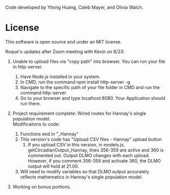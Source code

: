 Code developed by Yitong Huang, Caleb Mayer, and Olivia Walch. 

# License
This software is open source and under an MIT license.

Roque's updates
after Zoom meeting with Kevin on 8/23:

1. Unable to upload files via "copy path" into browser. 
  You can run your file in http-server.
    1. Have Node.js installed in your system.
    2. In CMD, run the command npm install http-server -g
    3. Navigate to the specific path of your file folder in CMD and run the command http-server
    4. Go to your browser and type localhost:8080. Your Application should run there.

2. Project requirement complete: Wired routes for Hannay's single population model.  
  Modificaitons to code:
    1. Functions end in "_Hannay"
    2. This version's code has "Upload CSV files - Hannay" upload button
        1. If you upload CSV in this version, in models.js, getCircadianOutput_Hannay, lines 356-359 are active and 360 is commented out. Output DLMO changes with each upload. However, if you comment 356-359 and activate 360, the DLMO output will hold at 21.00.
    3. Will need to modify variables so that DLMO output accurately reflects mathematics in Hannay's single population model.

3. Working on bonus portions. 
